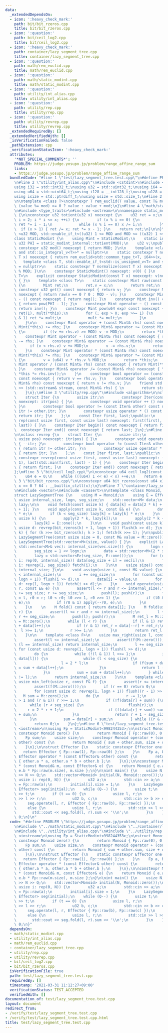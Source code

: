 ```yaml
---
data:
  _extendedDependsOn:
  - icon: ':heavy_check_mark:'
    path: bit/bit_rzeros.cpp
    title: bit/bit_rzeros.cpp
  - icon: ':question:'
    path: bit/ceil_log2.cpp
    title: bit/ceil_log2.cpp
  - icon: ':heavy_check_mark:'
    path: container/lazy_segment_tree.cpp
    title: container/lazy_segment_tree.cpp
  - icon: ':question:'
    path: math/rem_euclid.cpp
    title: math/rem_euclid.cpp
  - icon: ':question:'
    path: math/static_modint.cpp
    title: math/static_modint.cpp
  - icon: ':question:'
    path: utility/int_alias.cpp
    title: utility/int_alias.cpp
  - icon: ':question:'
    path: utility/rep.cpp
    title: utility/rep.cpp
  - icon: ':question:'
    path: utility/revrep.cpp
    title: utility/revrep.cpp
  _extendedRequiredBy: []
  _extendedVerifiedWith: []
  _isVerificationFailed: false
  _pathExtension: cpp
  _verificationStatusIcon: ':heavy_check_mark:'
  attributes:
    '*NOT_SPECIAL_COMMENTS*': ''
    PROBLEM: https://judge.yosupo.jp/problem/range_affine_range_sum
    links:
    - https://judge.yosupo.jp/problem/range_affine_range_sum
  bundledCode: "#line 1 \"test/lazy_segment_tree.test.cpp\"\n#define PROBLEM \"https://judge.yosupo.jp/problem/range_affine_range_sum\"\
    \n#line 2 \"utility/int_alias.cpp\"\n#include <cstdint>\n#include <cstddef>\n\n\
    using i32 = std::int32_t;\nusing u32 = std::uint32_t;\nusing i64 = std::int64_t;\n\
    using u64 = std::uint64_t;\nusing i128 = __int128_t;\nusing u128 = __uint128_t;\n\
    using isize = std::ptrdiff_t;\nusing usize = std::size_t;\n#line 2 \"math/rem_euclid.cpp\"\
    \n\ntemplate <class T>\nconstexpr T rem_euclid(T value, const T& mod) {\n    return\
    \ (value %= mod) >= 0 ? value : value + mod;\n}\n#line 4 \"math/static_modint.cpp\"\
    \n#include <type_traits>\n#include <ostream>\n\nnamespace static_modint_internal\
    \ {\n\nconstexpr u32 totient(u32 x) noexcept {\n    u32 ret = x;\n    for (u32\
    \ i = 2; i * i <= x; ++i) {\n        if (x % i == 0) {\n            ret /= i;\
    \ ret *= i - 1;\n            while (x % i == 0) x /= i;\n        }\n    }\n  \
    \  if (x > 1) { ret /= x; ret *= x - 1; }\n    return ret;\n}\n\n}\n\ntemplate\
    \ <u32 MOD, std::enable_if_t<((u32) 1 <= MOD and MOD <= ((u32) 1 << 31))>* = nullptr>\n\
    class StaticModint {\n    using Mint = StaticModint;\n    static inline constexpr\
    \ u32 PHI = static_modint_internal::totient(MOD);\n    u32 v;\npublic:\n    static\
    \ constexpr u32 mod() noexcept { return MOD; }\n\n    template <class T, std::enable_if_t<std::is_signed_v<T>\
    \ and std::is_integral_v<T>>* = nullptr>\n    static constexpr T normalize(const\
    \ T x) noexcept { return rem_euclid<std::common_type_t<T, i64>>(x, MOD); }\n \
    \   template <class T, std::enable_if_t<std::is_unsigned_v<T> and std::is_integral_v<T>>*\
    \ = nullptr>\n    static constexpr T normalize(const T x) noexcept { return x\
    \ % MOD; }\n\n    constexpr StaticModint() noexcept: v(0) { }\n    template <class\
    \ T>\n    explicit constexpr StaticModint(const T x) noexcept: v(normalize(x))\
    \ { }\n    template <class T>\n    static constexpr Mint raw(const T x) noexcept\
    \ {\n        Mint ret;\n        ret.v = x;\n        return ret;\n    }\n\n   \
    \ constexpr u32 get() const noexcept { return v; }\n    constexpr Mint neg() const\
    \ noexcept { return raw(v == 0 ? 0 : MOD - v); }\n    constexpr Mint operator\
    \ - () const noexcept { return neg(); }\n    constexpr Mint inv() const noexcept\
    \ { return pow(PHI - 1); }\n    constexpr Mint operator ~ () const noexcept {\
    \ return inv(); }\n    constexpr Mint pow(u64 exp) const noexcept {\n        Mint\
    \ ret(1), mult(*this);\n        for (; exp > 0; exp >>= 1) {\n            if (exp\
    \ & 1) ret *= mult;\n            mult *= mult;\n        }\n        return ret;\n\
    \    }\n\n    constexpr Mint operator + (const Mint& rhs) const noexcept { return\
    \ Mint(*this) += rhs; }\n    constexpr Mint& operator += (const Mint& rhs) noexcept\
    \ {\n        if ((v += rhs.v) >= MOD) v -= MOD;\n        return *this;\n    }\n\
    \    constexpr Mint operator - (const Mint& rhs) const noexcept { return Mint(*this)\
    \ -= rhs; }\n    constexpr Mint& operator -= (const Mint& rhs) noexcept {\n  \
    \      if (v < rhs.v) v += MOD;\n        v -= rhs.v;\n        return *this;\n\
    \    }\n    constexpr Mint operator * (const Mint& rhs) const noexcept { return\
    \ Mint(*this) *= rhs; }\n    constexpr Mint& operator *= (const Mint& rhs) noexcept\
    \ {\n        v = (u64) v * rhs.v % MOD;\n        return *this;\n    }\n    constexpr\
    \ Mint operator / (const Mint& rhs) const noexcept { return Mint(*this) /= rhs;\
    \ }\n    constexpr Mint& operator /= (const Mint& rhs) noexcept { \n        return\
    \ *this *= rhs.inv();\n    }\n    constexpr bool operator == (const Mint& rhs)\
    \ const noexcept { return v == rhs.v; }\n    constexpr bool operator != (const\
    \ Mint& rhs) const noexcept { return v != rhs.v; }\n    friend std::ostream& operator\
    \ << (std::ostream& stream, const Mint& rhs) { \n        return stream << rhs.v;\n\
    \    }\n};\n#line 3 \"utility/rep.cpp\"\n#include <algorithm>\n\nclass rep {\n\
    \    struct Iter {\n        usize itr;\n        constexpr Iter(const usize pos)\
    \ noexcept: itr(pos) { }\n        constexpr void operator ++ () noexcept { ++itr;\
    \ }\n        constexpr bool operator != (const Iter& other) const noexcept { return\
    \ itr != other.itr; }\n        constexpr usize operator * () const noexcept {\
    \ return itr; }\n    };\n    const Iter first, last;\npublic:\n    explicit constexpr\
    \ rep(const usize first, const usize last) noexcept: first(first), last(std::max(first,\
    \ last)) { }\n    constexpr Iter begin() const noexcept { return first; }\n  \
    \  constexpr Iter end() const noexcept { return last; }\n};\n#line 4 \"utility/revrep.cpp\"\
    \n\nclass revrep {\n    struct Iter {\n        usize itr;\n        constexpr Iter(const\
    \ usize pos) noexcept: itr(pos) { }\n        constexpr void operator ++ () noexcept\
    \ { --itr; }\n        constexpr bool operator != (const Iter& other) const noexcept\
    \ { return itr != other.itr; }\n        constexpr usize operator * () const noexcept\
    \ { return itr; }\n    };\n    const Iter first, last;\npublic:\n    explicit\
    \ constexpr revrep(const usize first, const usize last) noexcept: first(last -\
    \ 1), last(std::min(first, last) - 1) { }\n    constexpr Iter begin() const noexcept\
    \ { return first; }\n    constexpr Iter end() const noexcept { return last; }\n\
    };\n#line 3 \"bit/ceil_log2.cpp\"\n\nconstexpr u64 ceil_log2(const u64 x) {\n\
    \    u64 e = 0;\n    while (((u64) 1 << e) < x) ++e;\n    return e;\n}\n#line\
    \ 3 \"bit/bit_rzeros.cpp\"\n\nconstexpr u64 bit_rzeros(const u64 x) {\n    return\
    \ x == 0 ? 64 : __builtin_ctzll(x);\n}\n#line 7 \"container/lazy_segment_tree.cpp\"\
    \n#include <vector>\n#include <cassert>\n\ntemplate <class Monoid, class Effector>\n\
    struct LazySegmentTree {\n    using M = Monoid;\n    using E = Effector;\n   \
    \ usize internal_size, logn, seg_size;\n    std::vector<M> data;\n    std::vector<E>\
    \ lazy;\n\n    void fetch(const usize k) { data[k] = data[2 * k] + data[2 * k\
    \ + 1]; }\n    void apply(const usize k, const E& e) {\n        data[k] = data[k]\
    \ * e;\n        if (k < seg_size) lazy[k] = lazy[k] * e;\n    }\n    void flush(const\
    \ usize k) {\n        apply(2 * k, lazy[k]);\n        apply(2 * k + 1, lazy[k]);\n\
    \        lazy[k] = E::one();\n    }\n\n    void push(const usize k) { for (const\
    \ usize d: revrep(bit_rzeros(k) + 1, logn + 1)) flush(k >> d); }\n    void pull(usize\
    \ k) { for (k >>= bit_rzeros(k); k > 1;) fetch(k >>= 1); }\n\npublic:\n    explicit\
    \ LazySegmentTree(const usize size = 0, const M& value = M::zero()):\n       \
    \ LazySegmentTree(std::vector<M>(size, value)) { }\n    explicit LazySegmentTree(const\
    \ std::vector<M>& vec): internal_size(vec.size()) {\n        logn = ceil_log2(internal_size);\n\
    \        seg_size = 1 << logn;\n        data = std::vector<M>(2 * seg_size, M::zero());\n\
    \        lazy = std::vector<E>(seg_size, E::one());\n        for (const usize\
    \ i: rep(0, internal_size)) data[seg_size + i] = vec[i];\n        for (const usize\
    \ i: revrep(1, seg_size)) fetch(i);\n    }\n\n    usize size() const { return\
    \ internal_size; }\n\n    void assign(usize i, const M& value) {\n        assert(i\
    \ < internal_size);\n        i += seg_size;\n        for (const usize d: revrep(1,\
    \ logn + 1)) flush(i >> d);\n        data[i] = value;\n        for (const usize\
    \ d: rep(1, logn + 1)) fetch(i >> d);\n    }\n    void operate(usize l, usize\
    \ r, const E& e) {\n        assert(l <= r and r <= internal_size);\n        l\
    \ += seg_size; r += seg_size;\n        push(l); push(r);\n        for (usize l0\
    \ = l, r0 = r; l0 < r0; l0 >>= 1, r0 >>= 1) {\n            if (l0 & 1) apply(l0++,\
    \ e);\n            if (r0 & 1) apply(--r0, e);\n        }\n        pull(l); pull(r);\n\
    \    }\n    \n    M fold() const { return data[1]; }\n    M fold(usize l, usize\
    \ r) {\n        assert(l <= r and r <= internal_size);\n        l += seg_size;\
    \ r += seg_size;\n        push(l); push(r);\n        M ret_l = M::zero(), ret_r\
    \ = M::zero();\n        while (l < r) {\n            if (l & 1) ret_l = ret_l\
    \ + data[l++];\n            if (r & 1) ret_r = data[--r] + ret_r;\n          \
    \  l >>= 1;\n            r >>= 1;\n        }\n        return ret_l + ret_r;\n\
    \    }\n\n    template <class F>\n    usize max_right(usize l, const F& f) {\n\
    \        assert(l <= internal_size);\n        assert(f(M::zero()));\n        if\
    \ (l == internal_size) return internal_size;\n        l += seg_size;\n       \
    \ for (const usize d: revrep(1, logn + 1)) flush(l >> d);\n        M sum = M::zero();\n\
    \        do {\n            while (!(l & 1)) l >>= 1;\n            if (!f(sum +\
    \ data[l])) {\n                while (l < seg_size) {\n                    flush(l);\n\
    \                    l = 2 * l;\n                    if (f(sum + data[l])) sum\
    \ = sum + data[l++];\n                }\n                return l - seg_size;\n\
    \            }\n            sum = sum + data[l++];\n        } while ((l & -l)\
    \ != l);\n        return internal_size;\n    }\n\n    template <class F>\n   \
    \ usize min_left(usize r, const F& f) {\n        assert(r <= internal_size);\n\
    \        assert(f(M::zero()));\n        if (r == 0) return 0;\n        r += seg_size;\n\
    \        for (const usize d: revrep(1, logn + 1)) flush((r - 1) >> d);\n     \
    \   M sum = M::zero();\n        do {\n            r -= 1;\n            while (r\
    \ > 1 and (r & 1)) r >>= 1;\n            if (!f(data[r] + sum)) {\n          \
    \      while (r < seg_size) {\n                    flush(r);\n               \
    \     r = 2 * r + 1;\n                    if (f(data[r] + sum)) sum = data[r--]\
    \ + sum;\n                }\n                return r + 1 - seg_size;\n      \
    \      }\n            sum = data[r] + sum;\n        } while ((r & -r) != r);\n\
    \        return 0;\n    }\n};\n#line 6 \"test/lazy_segment_tree.test.cpp\"\n#include\
    \ <iostream>\n\nusing Fp = StaticModint<998244353>;\n\nstruct Monoid {\n    static\
    \ constexpr Monoid zero() {\n        return Monoid { Fp::raw(0), 0 };\n    }\n\
    \    Fp sum;\n    usize size;\n    constexpr Monoid operator + (const Monoid&\
    \ other) const {\n        return Monoid { sum + other.sum, size + other.size };\n\
    \    }\n};\n\nstruct Effector {\n    static constexpr Effector one() {\n     \
    \   return Effector { Fp::raw(1), Fp::raw(0) };\n    }\n    Fp a, b;\n    constexpr\
    \ Effector operator * (const Effector& other) const {\n        return Effector\
    \ { other.a * a, other.a * b + other.b };\n    }\n};\n\nconstexpr Monoid operator\
    \ * (const Monoid& m, const Effector& e) {\n    return Monoid { e.a * m.sum +\
    \ e.b * Fp::raw(m.size), m.size };\n}\n\nint main() {\n    usize N, Q;\n    std::cin\
    \ >> N >> Q;\n    std::vector<Monoid> initial(N, Monoid::zero());\n    for (const\
    \ usize i: rep(0, N)) {\n        u32 a;\n        std::cin >> a;\n        initial[i].sum\
    \ = Fp::raw(a);\n        initial[i].size = 1;\n    }\n    LazySegmentTree<Monoid,\
    \ Effector> seg(initial);\n    while (Q--) {\n        usize t;\n        std::cin\
    \ >> t;\n        if (t == 0) {\n            usize l, r;\n            std::cin\
    \ >> l >> r;\n            u32 b, c;\n            std::cin >> b >> c;\n       \
    \     seg.operate(l, r, Effector { Fp::raw(b), Fp::raw(c) });\n        }\n   \
    \     else {\n            usize l, r;\n            std::cin >> l >> r;\n     \
    \       std::cout << seg.fold(l, r).sum << '\\n';\n        }\n    }\n    return\
    \ 0;\n}\n"
  code: "#define PROBLEM \"https://judge.yosupo.jp/problem/range_affine_range_sum\"\
    \n#include \"../math/static_modint.cpp\"\n#include \"../container/lazy_segment_tree.cpp\"\
    \n#include \"../utility/int_alias.cpp\"\n#include \"../utility/rep.cpp\"\n#include\
    \ <iostream>\n\nusing Fp = StaticModint<998244353>;\n\nstruct Monoid {\n    static\
    \ constexpr Monoid zero() {\n        return Monoid { Fp::raw(0), 0 };\n    }\n\
    \    Fp sum;\n    usize size;\n    constexpr Monoid operator + (const Monoid&\
    \ other) const {\n        return Monoid { sum + other.sum, size + other.size };\n\
    \    }\n};\n\nstruct Effector {\n    static constexpr Effector one() {\n     \
    \   return Effector { Fp::raw(1), Fp::raw(0) };\n    }\n    Fp a, b;\n    constexpr\
    \ Effector operator * (const Effector& other) const {\n        return Effector\
    \ { other.a * a, other.a * b + other.b };\n    }\n};\n\nconstexpr Monoid operator\
    \ * (const Monoid& m, const Effector& e) {\n    return Monoid { e.a * m.sum +\
    \ e.b * Fp::raw(m.size), m.size };\n}\n\nint main() {\n    usize N, Q;\n    std::cin\
    \ >> N >> Q;\n    std::vector<Monoid> initial(N, Monoid::zero());\n    for (const\
    \ usize i: rep(0, N)) {\n        u32 a;\n        std::cin >> a;\n        initial[i].sum\
    \ = Fp::raw(a);\n        initial[i].size = 1;\n    }\n    LazySegmentTree<Monoid,\
    \ Effector> seg(initial);\n    while (Q--) {\n        usize t;\n        std::cin\
    \ >> t;\n        if (t == 0) {\n            usize l, r;\n            std::cin\
    \ >> l >> r;\n            u32 b, c;\n            std::cin >> b >> c;\n       \
    \     seg.operate(l, r, Effector { Fp::raw(b), Fp::raw(c) });\n        }\n   \
    \     else {\n            usize l, r;\n            std::cin >> l >> r;\n     \
    \       std::cout << seg.fold(l, r).sum << '\\n';\n        }\n    }\n    return\
    \ 0;\n}"
  dependsOn:
  - math/static_modint.cpp
  - utility/int_alias.cpp
  - math/rem_euclid.cpp
  - container/lazy_segment_tree.cpp
  - utility/rep.cpp
  - utility/revrep.cpp
  - bit/ceil_log2.cpp
  - bit/bit_rzeros.cpp
  isVerificationFile: true
  path: test/lazy_segment_tree.test.cpp
  requiredBy: []
  timestamp: '2021-03-31 11:12:27+09:00'
  verificationStatus: TEST_ACCEPTED
  verifiedWith: []
documentation_of: test/lazy_segment_tree.test.cpp
layout: document
redirect_from:
- /verify/test/lazy_segment_tree.test.cpp
- /verify/test/lazy_segment_tree.test.cpp.html
title: test/lazy_segment_tree.test.cpp
---
```


